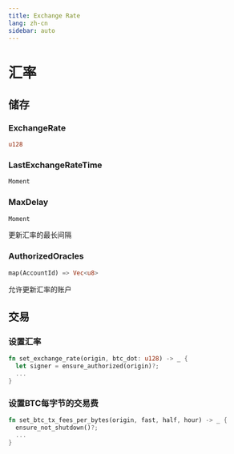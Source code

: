 ```yaml
---
title: Exchange Rate
lang: zh-cn
sidebar: auto
---
```


# 汇率

## 储存
### ExchangeRate
```rust
u128
```
### LastExchangeRateTime
```rust
Moment
```

### MaxDelay
```rust
Moment
```
更新汇率的最长间隔

### AuthorizedOracles
```rust
map(AccountId) => Vec<u8>
```
允许更新汇率的账户

## 交易

### 设置汇率
```rust
fn set_exchange_rate(origin, btc_dot: u128) -> _ {
  let signer = ensure_authorized(origin)?;
  ...
}
```

### 设置BTC每字节的交易费
```rust
fn set_btc_tx_fees_per_bytes(origin, fast, half, hour) -> _ {
  ensure_not_shutdown()?;
  ...
}
```
